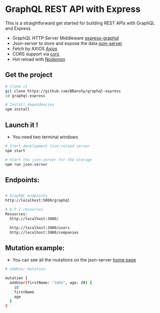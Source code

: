 GraphQL REST API with Express
==================================

This is a straightforward get started for building REST APIs with GraphQL and Express.


- GraphQL HTTP Server Middleware [express-graphql](https://github.com/graphql/express-graphql)
- Json-server to store and expose the data [json-server](https://github.com/typicode/json-server)
- Fetch by AXIOS [Axios](https://github.com/axios/axios)
- CORS support via [cors](https://github.com/troygoode/node-cors)
- Hot reload with [Nodemon](https://github.com/remy/nodemon)


Get the project
---------------

```sh
# clone it
git clone https://github.com/BBanshy/graphql-express
cd graphql-express

# Install dependencies
npm install

```
Launch it !
---------------
- You need two terminal windows

```sh
# Start development live-reload server
npm start

# Start the json-server for the storage
npm run json:server

```

Endpoints:
---------------


```sh

# GraphQL endpoints
http://localhost:5000/graphql

# A.P.I.resources
Resources:
  http://localhost:3000/

  http://localhost:3000/users
  http://localhost:3000/companies
```


Mutation example:
---------------
- You can see all the mutations on the json-server [home page](http://localhost:3000)

```sh
# addUser mutation

mutation {
  addUser(firstName: "John", age: 20) {
    id
    firstName
    age
  }
}
```

